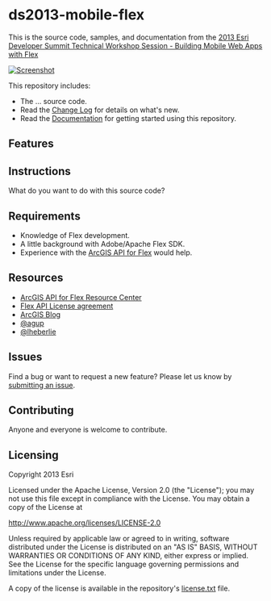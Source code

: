 # ds2013-mobile-flex
<!-- short description -->
This is the source code, samples, and documentation from the [2013 Esri Developer Summit Technical Workshop Session - Building Mobile Web Apps with Flex](http://www.esri.com)

<!-- thumbnail with hyperlink -->
[![Screenshot](https://github.com/Esri/ds2013-mobile-flex/tree/develop/ds2013-mobile-flex.png "Screenshot")](http://www.esri.com)

<!-- repository description -->
This repository includes:


* The ... source code.
* Read the [Change Log](https://github.com/lheberlie/thematic-widget-flex/blob/master/CHANGELOG.md) for details on what's new.
* Read the [Documentation](https://github.com/Esri/ds2013-mobile-flex/wiki) for getting started using this repository.

## Features

## Instructions
What do you want to do with this source code?

## Requirements
* Knowledge of Flex development.
* A little background with Adobe/Apache Flex SDK.
* Experience with the [ArcGIS API for Flex](http://links.esri.com/flex) would help.

## Resources
* [ArcGIS API for Flex Resource Center](http://links.esri.com/flex)
* [Flex API License agreement](http://www.esri.com/legal/pdfs/mla_e204_e300/english.pdf)
* [ArcGIS Blog](http://blogs.esri.com/esri/arcgis/tag/flex/)
* [@agup](http://twitter.com/agup)
* [@lheberlie](http://twitter.com/lheberlie)

## Issues

Find a bug or want to request a new feature?  Please let us know by [submitting an issue](https://github.com/Esri/ds2013-mobile-flex/issues).

## Contributing
Anyone and everyone is welcome to contribute.

## Licensing
Copyright 2013 Esri

Licensed under the Apache License, Version 2.0 (the "License");
you may not use this file except in compliance with the License.
You may obtain a copy of the License at

   http://www.apache.org/licenses/LICENSE-2.0

Unless required by applicable law or agreed to in writing, software
distributed under the License is distributed on an "AS IS" BASIS,
WITHOUT WARRANTIES OR CONDITIONS OF ANY KIND, either express or implied.
See the License for the specific language governing permissions and
limitations under the License.

A copy of the license is available in the repository's [license.txt]( https://raw.github.com/Esri/arcgis-viewer-flex/master/license.txt) file.
